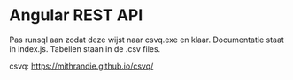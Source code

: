 # Angular REST API

Pas runsql aan zodat deze wijst naar csvq.exe en klaar.
Documentatie staat in index.js.
Tabellen staan in de .csv files.

csvq:
https://mithrandie.github.io/csvq/
